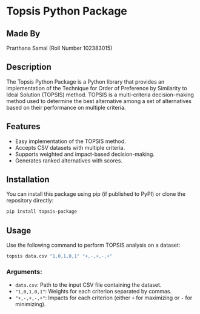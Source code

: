 # Topsis Python Package

## Made By
Prarthana Samal (Roll Number 102383015)

## Description
The Topsis Python Package is a Python library that provides an implementation of the Technique for Order of Preference by Similarity to Ideal Solution (TOPSIS) method. TOPSIS is a multi-criteria decision-making method used to determine the best alternative among a set of alternatives based on their performance on multiple criteria.

## Features
- Easy implementation of the TOPSIS method.
- Accepts CSV datasets with multiple criteria.
- Supports weighted and impact-based decision-making.
- Generates ranked alternatives with scores.

## Installation
You can install this package using pip (if published to PyPI) or clone the repository directly:
```bash
pip install topsis-package
```

## Usage
Use the following command to perform TOPSIS analysis on a dataset:

```bash
topsis data.csv "1,0,1,0,1" "+,-,+,-,+"
```

### Arguments:
- `data.csv`: Path to the input CSV file containing the dataset.
- `"1,0,1,0,1"`: Weights for each criterion separated by commas.
- `"+,-,+,-,+"`: Impacts for each criterion (either `+` for maximizing or `-` for minimizing).

